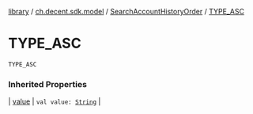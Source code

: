 [library](../../index.md) / [ch.decent.sdk.model](../index.md) / [SearchAccountHistoryOrder](index.md) / [TYPE_ASC](./-t-y-p-e_-a-s-c.md)

# TYPE_ASC

`TYPE_ASC`

### Inherited Properties

| [value](value.md) | `val value: `[`String`](https://kotlinlang.org/api/latest/jvm/stdlib/kotlin/-string/index.html) |

